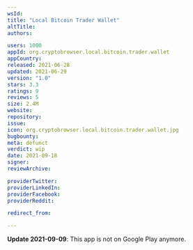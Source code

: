 ```yaml
---
wsId: 
title: "Local Bitcoin Trader Wallet"
altTitle: 
authors:

users: 1000
appId: org.cryptobrowser.local.bitcoin.trader.wallet
appCountry: 
released: 2021-06-28
updated: 2021-06-29
version: "1.0"
stars: 3.3
ratings: 9
reviews: 5
size: 2.4M
website: 
repository: 
issue: 
icon: org.cryptobrowser.local.bitcoin.trader.wallet.jpg
bugbounty: 
meta: defunct
verdict: wip
date: 2021-09-18
signer: 
reviewArchive:

providerTwitter: 
providerLinkedIn: 
providerFacebook: 
providerReddit: 

redirect_from:

---
```


**Update 2021-09-09**: This app is not on Google Play anymore.
